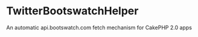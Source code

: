 TwitterBootswatchHelper
=======================

An automatic api.bootswatch.com fetch mechanism for CakePHP 2.0 apps
